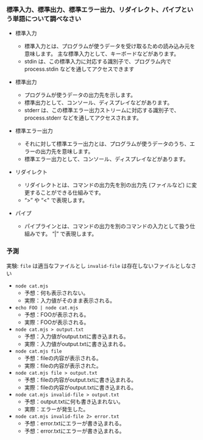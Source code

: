 ### 標準入力、標準出力、標準エラー出力、リダイレクト、パイプという単語について調べなさい

- 標準入力
  - 標準入力とは、プログラムが使うデータを受け取るための読み込み元を意味します。 主な標準入力として、キーボードなどがあります。
  - stdin は、この標準入力に対応する識別子で、プログラム内で process.stdin などを通してアクセスできます
- 標準出力
  - プログラムが使うデータの出力先を示します。
  - 標準出力として、コンソール、ディスプレイなどがあります。
  - stderr は、この標準エラー出力ストリームに対応する識別子で、process.stderr などを通してアクセスされます。
- 標準エラー出力

  - それに対して標準エラー出力とは、プログラムが使うデータのうち、エラーの出力先を意味します。
  - 標準エラー出力として、コンソール、ディスプレイなどがあります。

- リダイレクト
  - リダイレクトとは、コマンドの出力先を別の出力先 (ファイルなど) に変更することができる仕組みです。
  - “>” や “<" で表現します。
- パイプ
  - パイプラインとは、コマンドの出力を別のコマンドの入力として扱う仕組みです。 “|” で表現します。

### 予測

実験: `file` は適当なファイルとし `invalid-file` は存在しないファイルとしなさい

- `node cat.mjs`
  - 予想：何も表示されない。
  - 実際：入力値がそのまま表示される。
- `echo FOO | node cat.mjs`
  - 予想：FOOが表示される。
  - 実際：FOOが表示される。
- `node cat.mjs > output.txt`
  - 予想：入力値がoutput.txtに書き込まれる。
  - 実際：入力値がoutput.txtに書き込まれる。
- `node cat.mjs file`
  - 予想：fileの内容が表示される。
  - 実際：fileの内容が表示された。
- `node cat.mjs file > output.txt`
  - 予想：fileの内容がoutput.txtに書き込まれる。
  - 実際：fileの内容がoutput.txtに書き込まれる。
- `node cat.mjs invalid-file > output.txt`
  - 予想：output.txtに何も書き込まれない。
  - 実際：エラーが発生した。
- `node cat.mjs invalid-file 2> error.txt`
  - 予想：error.txtにエラーが書き込まれる。
  - 予想：error.txtにエラーが書き込まれる。

